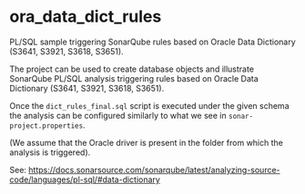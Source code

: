 # ora_data_dict_rules
PL/SQL sample triggering SonarQube rules based on Oracle Data Dictionary (S3641, S3921, S3618, S3651).

The project can be used to create database objects and illustrate SonarQube PL/SQL analysis triggering rules
based on Oracle Data Dictionary (S3641, S3921, S3618, S3651).

Once the `dict_rules_final.sql` script is executed under the given schema
the analysis can be configured similarly to what we see in `sonar-project.properties`.

(We assume that the Oracle driver is present in the folder from which the analysis is triggered).

See: https://docs.sonarsource.com/sonarqube/latest/analyzing-source-code/languages/pl-sql/#data-dictionary
